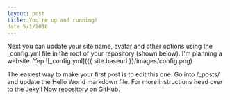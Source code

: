 ```yaml
---
layout: post
title: You're up and running!
date 5/1/2018
---
```


Next you can update your site name, avatar and other options using the _config.yml file in the root of your repository (shown below).
I'm planning a website. Yep
![_config.yml]({{ site.baseurl }}/images/config.png)

The easiest way to make your first post is to edit this one. Go into /_posts/ and update the Hello World markdown file. For more instructions head over to the [Jekyll Now repository](https://github.com/barryclark/jekyll-now) on GitHub.